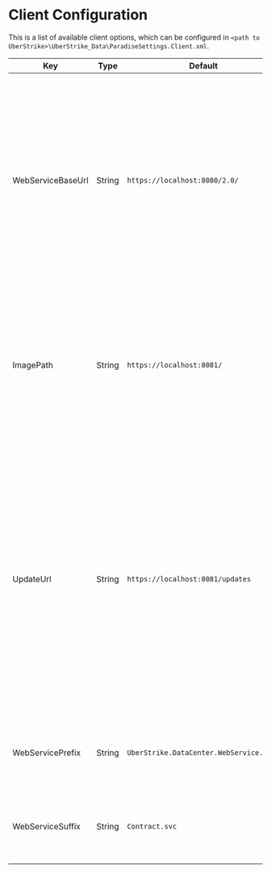 # Client Configuration
This is a list of available client options, which can be configured in `<path to UberStrike>\UberStrike_Data\ParadiseSettings.Client.xml`.

| Key | Type | Default | Description |
|---|---|---|---|
| WebServiceBaseUrl | String | `https://localhost:8080/2.0/` | The URL for the client to connect to the Web Services. If connecting to a server other than `localhost`, you need to enter its IP or FQDN, followed by the port and the API Version (`2.0` for UberStrike 4.7.1, `1.0.1` for [[legacy versions|Legacy-Support]])
| ImagePath | String | `https://localhost:8081/` | The URL for the client to download map thumbnails. If connecting to a server other than `localhost`, you need to enter its IP or FQDN, followed by the port.
| UpdateUrl | String | `https://localhost:8081/updates` | The URL for the client to download updates from, usually the same address as the File Server but with `/updates` appended. If connecting to a server other than `localhost`, you need to enter its IP or FQDN, followed by the port and the path to be used for updates.
| WebServicePrefix | String | `UberStrike.DataCenter.WebService.CWS.` | The prefix used for web service names. **Currently unused!**
| WebServiceSuffix | String | `Contract.svc` | The suffix used for web service names. **Currently unused!**